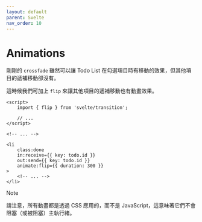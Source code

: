 ```yaml
---
layout: default
parent: Svelte
nav_order: 10
---
```


# Animations

剛剛的 `crossfade` 雖然可以讓 Todo List 在勾選項目時有移動的效果，但其他項目的遞補移動卻沒有。

這時候我們可加上 `flip` 來讓其他項目的遞補移動也有動畫效果。

```svelte
<script>
    import { flip } from 'svelte/transition';

    // ...
</script>

<!-- ... -->

<li
    class:done
    in:receive={{ key: todo.id }}
    out:send={{ key: todo.id }}
    animate:flip={{ duration: 300 }}
>
    <!-- ... -->
</li>
```

> [!NOTE]
>
> 請注意，所有動畫都是透過 CSS 應用的，而不是 JavaScript，這意味著它們不會阻塞（或被阻塞）主執行緒。
